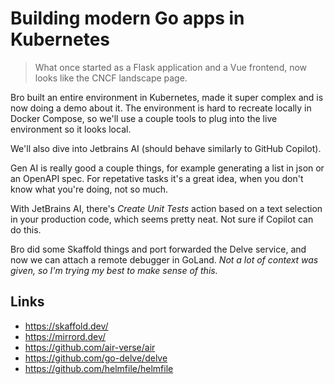 # Building modern Go apps in Kubernetes

> What once started as a Flask application and a Vue frontend, now looks like the CNCF landscape page.

Bro built an entire environment in Kubernetes, made it super complex and is now doing a demo about it.
The environment is hard to recreate locally in Docker Compose, so we'll use a couple tools to
plug into the live environment so it looks local.

We'll also dive into Jetbrains AI (should behave similarly to GitHub Copilot).

Gen AI is really good a couple things, for example generating a list in json or an OpenAPI spec. For
repetative tasks it's a great idea, when you don't know what you're doing, not so much.

With JetBrains AI, there's _Create Unit Tests_ action based on a text selection in your production
code, which seems pretty neat. Not sure if Copilot can do this.

Bro did some Skaffold things and port forwarded the Delve service, and now we can attach
a remote debugger in GoLand. _Not a lot of context was given, so I'm trying my best to make sense of this._

## Links

- <https://skaffold.dev/>
- <https://mirrord.dev/>
- <https://github.com/air-verse/air>
- <https://github.com/go-delve/delve>
- <https://github.com/helmfile/helmfile>

